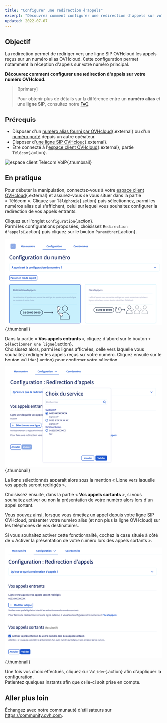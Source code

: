```yaml
---
title: "Configurer une redirection d'appels"
excerpt: "Découvrez comment configurer une redirection d'appels sur votre numéro alias OVHcloud"
updated: 2022-07-07
---
```



## Objectif

La redirection permet de rediriger vers une ligne SIP OVHcloud les appels reçus sur un numéro alias OVHcloud. 
Cette configuration permet notamment la réception d'appels sur votre numéro principal.

**Découvrez comment configurer une redirection d'appels sur votre numéro OVHcloud.**

> [!primary]
>
> Pour obtenir plus de détails sur la différence entre un **numéro alias** et une **ligne SIP**, consultez notre [FAQ](/pages/web_cloud/phone_and_fax/voip/faq-voip#ligne-ou-numero).
>

## Prérequis

- Disposer d'un [numéro alias fourni par OVHcloud](https://www.ovhtelecom.fr/telephonie/numeros/){.external} ou d'un [numéro porté](/pages/web_cloud/phone_and_fax/voip/demander_la_portabilite_de_mon_numero) depuis un autre opérateur.
- Disposer d'[une ligne SIP OVHcloud](https://www.ovhtelecom.fr/telephonie/voip/){.external}.
- Être connecté à l'[espace client OVHcloud](https://www.ovh.com/auth?onsuccess=https%3A%2F%2Fwww.ovhtelecom.fr%2Fmanager&ovhSubsidiary=fr){.external}, partie `Télécom`{.action}.

![espace client Telecom VoIP](https://raw.githubusercontent.com/ovh/docs/master/templates/control-panel/product-selection/telecom/tpl-telecom-02-fr-voip.png){.thumbnail}
 
## En pratique

Pour débuter la manipulation, connectez-vous à votre [espace client OVHcloud](https://www.ovhtelecom.fr/manager/#/){.external} et assurez-vous de vous situer dans la partie « Télécom ». Cliquez sur `Téléphonie`{.action} puis sélectionnez, parmi les numéros alias qui s'affichent, celui sur lequel vous souhaitez configurer la redirection de vos appels entrants.

Cliquez sur l'onglet `Configuration`{.action}.<br>
Parmi les configurations proposées, choisissez `Redirection d'appels`{.action} puis cliquez sur le bouton `Paramétrer`{.action}.

![redirection d'appels](images/redirection1-2022.png){.thumbnail}

Dans la partie « **Vos appels entrants** », cliquez d'abord sur le bouton `+ Sélectionner une ligne`{.action}.<br>
Choisissez alors, parmi les lignes affichées, celle vers laquelle vous souhaitez rediriger les appels reçus sur votre numéro. Cliquez ensuite sur le bouton `Valider`{.action} pour confirmer votre sélection.

![redirection d'appels](images/redirection2-2022.png){.thumbnail}

La ligne sélectionnés apparaît alors sous la mention « Ligne vers laquelle vos appels seront redirigés ».

Choisissez ensuite, dans la partie « **Vos appels sortants** », si vous souhaitez activer ou non la présentation de votre numéro alors lors d'un appel sortant.

Vous pouvez ainsi, lorsque vous émettez un appel depuis votre ligne SIP OVHcloud, présenter votre numéro alias (et non plus la ligne OVHcloud) sur les téléphones de vos destinataires.

Si vous souhaitez activer cette fonctionnalité, cochez la case située à côté de « Activer la présentation de votre numéro lors des appels sortants ».

![redirection d'appels - présentation](images/redirection3-2022.png){.thumbnail}

Une fois vos choix effectués, cliquez sur `Valider`{.action} afin d'appliquer la configuration.<br>
Patientez quelques instants afin que celle-ci soit prise en compte.

## Aller plus loin

Échangez avec notre communauté d'utilisateurs sur <https://community.ovh.com>.
